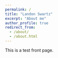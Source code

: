```yaml
---
permalink: /
title: "Landon Swartz"
excerpt: "About me"
author_profile: true
redirect_from: 
  - /about/
  - /about.html
---
```

This is a test front page.
